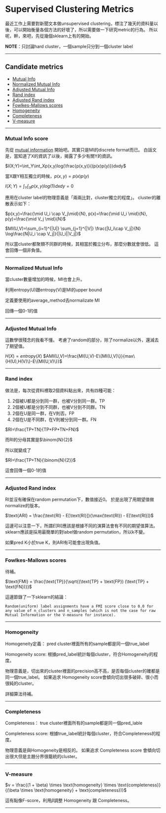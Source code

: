 # Supervised Clustering Metrics

最近工作上需要對新聞文本做unsupervised clustering，標注了幾天的資料量以後，可以開始衡量各個方法的好壞了，所以需要做一下研究metric的行為。
所以呢，幹，來吧，先從幾個sklearn上有的開始。

**NOTE**：只討論hard cluster，一個sample只分到一個cluster label


---


## Candidate metrics

- [Mutual Info](#mutual-info-score)
- [Normalized Mutual Info](#normalized-mutual-info)
- [Adjusted Mutual Info](#adjusted-mutual-info)
- [Rand index](#rand-index)
- [Adjusted Rand index](#adjusted-rand-index)
- [Fowlkes-Mallows scores](#fowlkes-mallows-scores)
- [Homogeneity](#homogeneity)
- [Completeness](#completeness)
- [V-measure](#v-measure)


---


### Mutual Info score

先從 [mutual information](https://zh.wikipedia.org/wiki/互信息) 開始吧。其實只是MI的discrete format而已。
白話文是，當知道了X的資訊了以後，揭露了多少有關Y的資訊。

$I(X;Y)=\int_Y\int_Xp(x,y)log(\frac{p(x,y)}{(p(x)p(y)})dxdy$

當X跟Y相互獨立的時候，$p(x,y)=p(x)p(y)$

$I(X;Y)=\int_Y\int_Xp(x,y)log(1)dxdy=0$

應用在cluster label的物理意義是「兩兩比對，cluster獨立的程度」。
cluster的離散表示如下：


$p(x,y)=\frac{\mid U_i \cap V_j\mid}{N}, p(x)=\frac{\mid U_i \mid}{N}, p(y)=\frac{\mid V_j \mid}{N}$




$MI(U,V)=\sum_{i=1}^{|U|} \sum_{j=1}^{|V|} \frac{|U_i\cap V_j|}{N}
\log\frac{N|U_i \cap V_j|}{|U_i||V_j|}$

所以當cluster都聚類不同群的時候，其相當於獨立分布，那麼分數就會很低。
這會回傳一個非負值。

---

### Normalized Mutual Info

當cluster數量增加的時候，MI也會上升。

利用entropy(U)跟entropy(V)是MI的upper bound

定義要使用的average_method去normalizate MI

回傳一個0-1的值

---

### Adjusted Mutual Info

這數學很殘念的我看不懂。
考慮了random的部分，除了normalize以外，還減去了期望值。

$H(X)=entropy(X)$
$AMI(U,V)=\frac{MI(U,V)-E\{MI(U,V)\}}{max\{H(U),H(V)\}-E\{MI(U,V)\}}$



---

### Rand index

做法是，每次從資料裡取2個資料點出來，共有四種可能：
1. 2個被U都是分到同一群，也被V分到同一群。TP
2. 2個被U都是分到不同群，也被V分到不同群。TN
3. 2個在U是同一群，在V則否。FP
4. 2個在U是不同群，在V則被分到同一群。FN

$RI=\frac{TP+TN}{TP+FP+TN+FN}$

而RI的分母其實是$\binom{N}{2}$

所以就變成了

$RI=\frac{TP+TN}{\binom{N}{2}}$

這會回傳一個0-1的值

---

### Adjusted Rand index

RI並沒有確保在random permutation下，數值接近0。
於是出現了用期望值做normalize的版本。

$\text{ARI} = \frac{\text{RI} - E[\text{RI}]}{\max(\text{RI}) - E[\text{RI}]}$

這邊可以注意一下，所謂$E[\text{RI}]$應該是根據不同的演算法會有不同的期望值算法。
sklearn應該是採用最簡單的對label做random permutation，所以k不變。

如果pred K小於true K，則ARI有可能會出現負值。


---

### Fowlkes-Mallows scores

待補。

$\text{FMI} = \frac{\text{TP}}{\sqrt{(\text{TP} + \text{FP}) (\text{TP} + \text{FN})}}$

這邊節錄了一下sklearn的結論：
```
Random(uniform) label assignments have a FMI score close to 0.0 for any value of n_clusters and n_samples (which is not the case for raw Mutual Information or the V-measure for instance).

```

---

### Homogeneity

Homogeneity定義：
pred cluster裡面所有的sample都是同一個true_label


Homogeneity score:
根據pred_label統計每個cluster，符合Homogeneity的程度。

物理意義是，切出來的cluster裡面的precision高不高，是否每個cluster的確都是同一個true_label。
如果追求 Homogeneity score會傾向切出很多破碎、很小而很純的cluster。

詳細算法待補。


---

### Completeness

Completeness：
true cluster裡面所有的sample都是同一個pred_lable


Completeness score:
根據true_label統計每個cluster，符合Completeness的程度。

物理意義是與Homogeneity是相反的。
如果追求 Completeness score 會傾向切出很大但是主題分界很籠統的cluster。

---

### V-measure


$v = \frac{(1 + \beta) \times \text{homogeneity} \times \text{completeness}}{(\beta \times \text{homogeneity} + \text{completeness})}$

這有點像F-score，利用$\beta$調整 Homogeneity 跟 Completeness。



---


